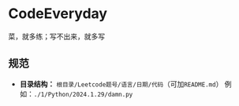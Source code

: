 # CodeEveryday
菜，就多练；写不出来，就多写

## 规范

* **目录结构：** `根目录/Leetcode题号/语言/日期/代码`（可加`README.md`） 例如：`./1/Python/2024.1.29/damn.py`
